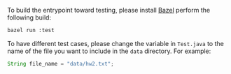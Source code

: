 

To build the entrypoint toward testing, please install [Bazel](https://bazel.build/install) perform the following build:

```bash
bazel run :test
```

To have different test cases, please change the variable in `Test.java` to the name of the file you want to include in the `data` directory. For example:
```java
String file_name = "data/hw2.txt";
```
